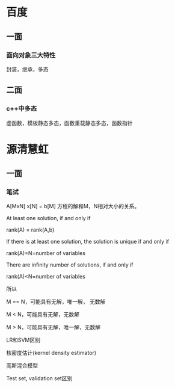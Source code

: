 
# 百度

## 一面
### 面向对象三大特性
封装，继承，多态

## 二面
### c++中多态
虚函数，模板静态多态，函数重载静态多态，函数指针

# 源清慧虹
## 一面
### 笔试
 
A[MxN] x[N] = b[M] 方程的解和M，N相对大小的关系。

At least one solution, if and only if

rank(A) = rank(A,b)

If there is at least one solution, the solution is unique if and only if

rank(A)=N=number of variables

There are infinity number of solutions, if and only if

rank(A)<N=number of variables

所以

M == N，可能具有无解，唯一解， 无数解

M < N，可能具有无解，无数解

M > N，可能具有无解，唯一解，无数解

LR和SVM区别

核密度估计(kernel density estimator)

高斯混合模型

Test set, validation set区别


